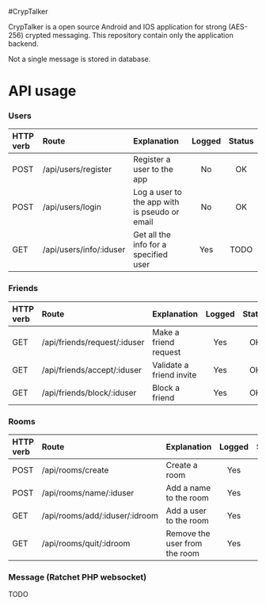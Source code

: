 #CrypTalker

CrypTalker is a open source Android and IOS application for strong (AES-256) crypted messaging. This repository contain only the application backend.

Not a single message is stored in database.

# API usage

### Users
| HTTP verb | Route                             | Explanation                                    | Logged | Status |
|:----------|:----------------------------------|:-----------------------------------------------|:------:|:------:|
| POST      | /api/users/register               | Register a user to the app                     | No     | OK     |
| POST      | /api/users/login                  | Log a user to the app with is pseudo or email  | No     | OK     |
| GET       | /api/users/info/:iduser           | Get all the info for a specified user          | Yes    | TODO   | 

### Friends
| HTTP verb | Route                             | Explanation                                    | Logged | Status |
|:----------|:----------------------------------|:-----------------------------------------------|:------:|:------:|
| GET       | /api/friends/request/:iduser      | Make a friend request                          | Yes    | OK     |
| GET       | /api/friends/accept/:iduser       | Validate a friend invite                       | Yes    | OK     |
| GET       | /api/friends/block/:iduser        | Block a friend                                 | Yes    | OK     |

### Rooms
| HTTP verb | Route                             | Explanation                                    | Logged | Status |
|:----------|:----------------------------------|:-----------------------------------------------|:------:|:------:|
| POST      | /api/rooms/create                 | Create a room                                  | Yes    | TODO   |
| POST      | /api/rooms/name/:iduser           | Add a name to the room                         | Yes    | TODO   |
| GET       | /api/rooms/add/:iduser/:idroom    | Add a user to the room                         | Yes    | TODO   |
| GET       | /api/rooms/quit/:idroom           | Remove the user from the room                  | Yes    | TODO   |

### Message (Ratchet PHP websocket)
TODO
